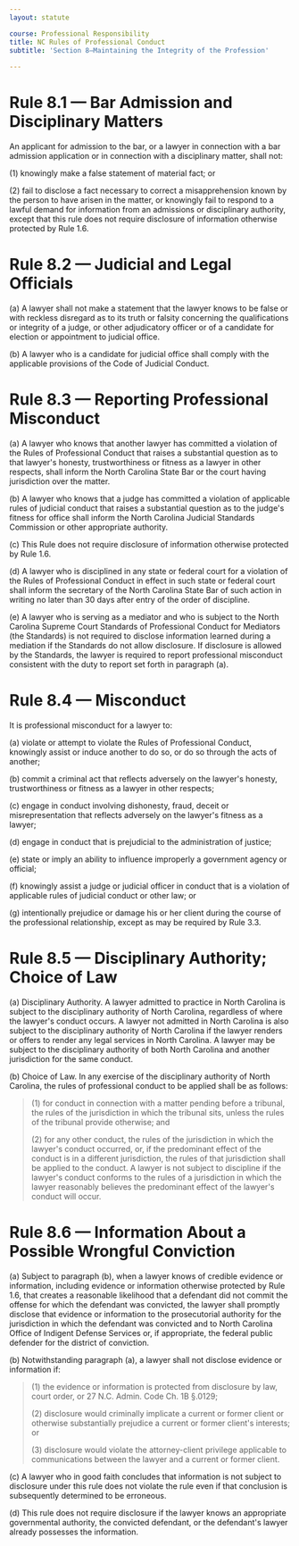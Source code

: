 ```yaml
---
layout: statute

course: Professional Responsibility
title: NC Rules of Professional Conduct 
subtitle: 'Section 8—Maintaining the Integrity of the Profession'
    
---
```


# Rule 8.1	— Bar Admission and Disciplinary Matters

An applicant for admission to the bar, or a lawyer in connection with a bar admission application or in connection with a disciplinary matter, shall not:

(1)	knowingly make a false statement of material fact; or

(2)	fail to disclose a fact necessary to correct a misapprehension known by the person to have arisen in the matter, or knowingly fail to respond to a lawful demand for information from an admissions or disciplinary authority, except that this rule does not require disclosure of information otherwise protected by Rule 1.6.

# Rule 8.2	— Judicial and Legal Officials 

(a) A lawyer shall not make a statement that the lawyer knows to be false or with reckless disregard as to its truth or falsity concerning the qualifications or integrity of a judge, or other adjudicatory officer or of a candidate for election or appointment to judicial office.

(b) A lawyer who is a candidate for judicial office shall comply with the applicable provisions of the Code of Judicial Conduct.

# Rule 8.3	— Reporting Professional Misconduct

(a) A lawyer who knows that another lawyer has committed a violation of the Rules of Professional Conduct that raises a substantial question as to that lawyer's honesty, trustworthiness or fitness as a lawyer in other respects, shall inform the North Carolina State Bar or the court having jurisdiction over the matter.

(b) A lawyer who knows that a judge has committed a violation of applicable rules of judicial conduct that raises a substantial question as to the judge's fitness for office shall inform the North Carolina Judicial Standards Commission or other appropriate authority.

(c) This Rule does not require disclosure of information otherwise protected by Rule 1.6.

(d) A lawyer who is disciplined in any state or federal court for a violation of the Rules of Professional Conduct in effect in such state or federal court shall inform the secretary of the North Carolina State Bar of such action in writing no later than 30 days after entry of the order of discipline.

(e) A lawyer who is serving as a mediator and who is subject to the North Carolina Supreme Court Standards of Professional Conduct for Mediators (the Standards) is not required to disclose information learned during a mediation if the Standards do not allow disclosure. If disclosure is allowed by the Standards, the lawyer is required to report professional misconduct consistent with the duty to report set forth in paragraph (a).

# Rule 8.4	— Misconduct

It is professional misconduct for a lawyer to:

(a) violate or attempt to violate the Rules of Professional Conduct, knowingly assist or induce another to do so, or do so through the acts of another;

(b) commit a criminal act that reflects adversely on the lawyer's honesty, trustworthiness or fitness as a lawyer in other respects;

(c) engage in conduct involving dishonesty, fraud, deceit or misrepresentation that reflects adversely on the lawyer's fitness as a lawyer;

(d) engage in conduct that is prejudicial to the administration of justice;

(e) state or imply an ability to influence improperly a government agency or official;

(f) knowingly assist a judge or judicial officer in conduct that is a violation of applicable rules of judicial conduct or other law; or

(g) intentionally prejudice or damage his or her client during the course of the professional relationship, except as may be required by Rule 3.3.

# Rule 8.5	— Disciplinary Authority; Choice of Law

(a) Disciplinary Authority. A lawyer admitted to practice in North Carolina is subject to the disciplinary authority of North Carolina, regardless of where the lawyer's conduct occurs. A lawyer not admitted in North Carolina is also subject to the disciplinary authority of North Carolina if the lawyer renders or offers to render any legal services in North Carolina. A lawyer may be subject to the disciplinary authority of both North Carolina and another jurisdiction for the same conduct.

(b) Choice of Law. In any exercise of the disciplinary authority of North Carolina, the rules of professional conduct to be applied shall be as follows:

> (1) for conduct in connection with a matter pending before a tribunal, the rules of the jurisdiction in which the tribunal sits, unless the rules of the tribunal provide otherwise; and
> 
> (2) for any other conduct, the rules of the jurisdiction in which the lawyer's conduct occurred, or, if the predominant effect of the conduct is in a different jurisdiction, the rules of that jurisdiction shall be applied to the conduct. A lawyer is not subject to discipline if the lawyer's conduct conforms to the rules of a jurisdiction in which the lawyer reasonably believes the predominant effect of the lawyer's conduct will occur.

# Rule 8.6	— Information About a Possible Wrongful Conviction

(a) Subject to paragraph (b), when a lawyer knows of credible evidence or information, including evidence or information otherwise protected by Rule 1.6, that creates a reasonable likelihood that a defendant did not commit the offense for which the defendant was convicted, the lawyer shall promptly disclose that evidence or information to the prosecutorial authority for the jurisdiction in which the defendant was convicted and to North Carolina Office of Indigent Defense Services or, if appropriate, the federal public defender for the district of conviction.

(b) Notwithstanding paragraph (a), a lawyer shall not disclose evidence or information if:

> (1) the evidence or information is protected from disclosure by law, court order, or 27 N.C. Admin. Code Ch. 1B §.0129;
> 
> (2) disclosure would criminally implicate a current or former client or otherwise substantially prejudice a current or former client's interests; or
> 
> (3) disclosure would violate the attorney-client privilege applicable to communications between the lawyer and a current or former client.

(c) A lawyer who in good faith concludes that information is not subject to disclosure under this rule does not violate the rule even if that conclusion is subsequently determined to be erroneous.

(d) This rule does not require disclosure if the lawyer knows an appropriate governmental authority, the convicted defendant, or the defendant's lawyer already possesses the information.
